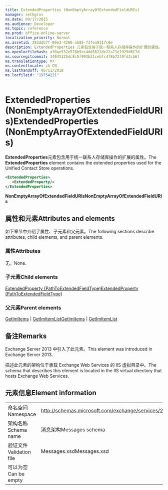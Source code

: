 ```yaml
---
title: ExtendedProperties (NonEmptyArrayOfExtendedFieldURIs)
manager: sethgros
ms.date: 09/17/2015
ms.audience: Developer
ms.topic: reference
ms.prod: office-online-server
localization_priority: Normal
ms.assetid: 282ddb7f-00e3-4260-ab85-73fea9317c0e
description: ExtendedProperties 元素包含用于统一联系人存储库操作的扩展的属性。
ms.openlocfilehash: af0ae532e578b5ec4dd5622de22a71e1929d6f7d
ms.sourcegitcommit: 34041125dc8c5f993b21cebfc4f8b72f0fd2cb6f
ms.translationtype: MT
ms.contentlocale: zh-CN
ms.lasthandoff: 06/11/2018
ms.locfileid: "19754221"
---
```

# <a name="extendedproperties-nonemptyarrayofextendedfielduris"></a><span data-ttu-id="03384-103">ExtendedProperties (NonEmptyArrayOfExtendedFieldURIs)</span><span class="sxs-lookup"><span data-stu-id="03384-103">ExtendedProperties (NonEmptyArrayOfExtendedFieldURIs)</span></span>

<span data-ttu-id="03384-104">**ExtendedProperties**元素包含用于统一联系人存储库操作的扩展的属性。</span><span class="sxs-lookup"><span data-stu-id="03384-104">The **ExtendedProperties** element contains the extended properties used for the Unified Contact Store operations.</span></span> 
  
```XML
<ExtendedProperties>
   <ExtendedProperty/>
</ExtendedProperties>
```

 <span data-ttu-id="03384-105">**NonEmptyArrayOfExtendedFieldURIs**</span><span class="sxs-lookup"><span data-stu-id="03384-105">**NonEmptyArrayOfExtendedFieldURIs**</span></span>
## <a name="attributes-and-elements"></a><span data-ttu-id="03384-106">属性和元素</span><span class="sxs-lookup"><span data-stu-id="03384-106">Attributes and elements</span></span>

<span data-ttu-id="03384-107">如下章节中介绍了属性、子元素和父元素。</span><span class="sxs-lookup"><span data-stu-id="03384-107">The following sections describe attributes, child elements, and parent elements.</span></span>
  
### <a name="attributes"></a><span data-ttu-id="03384-108">属性</span><span class="sxs-lookup"><span data-stu-id="03384-108">Attributes</span></span>

<span data-ttu-id="03384-109">无。</span><span class="sxs-lookup"><span data-stu-id="03384-109">None.</span></span>
  
### <a name="child-elements"></a><span data-ttu-id="03384-110">子元素</span><span class="sxs-lookup"><span data-stu-id="03384-110">Child elements</span></span>

[<span data-ttu-id="03384-111">ExtendedProperty (PathToExtendedFieldType)</span><span class="sxs-lookup"><span data-stu-id="03384-111">ExtendedProperty (PathToExtendedFieldType)</span></span>](extendedproperty-pathtoextendedfieldtype.md)
  
### <a name="parent-elements"></a><span data-ttu-id="03384-112">父元素</span><span class="sxs-lookup"><span data-stu-id="03384-112">Parent elements</span></span>

<span data-ttu-id="03384-113">[GetImItems](getimitems.md) | [GetImItemList](getimitemlist.md)</span><span class="sxs-lookup"><span data-stu-id="03384-113">[GetImItems](getimitems.md) | [GetImItemList](getimitemlist.md)</span></span>
  
## <a name="remarks"></a><span data-ttu-id="03384-114">备注</span><span class="sxs-lookup"><span data-stu-id="03384-114">Remarks</span></span>

<span data-ttu-id="03384-115">Exchange Server 2013 中引入了此元素。</span><span class="sxs-lookup"><span data-stu-id="03384-115">This element was introduced in Exchange Server 2013.</span></span>
  
<span data-ttu-id="03384-116">描述此元素的架构位于承载 Exchange Web Services 的 IIS 虚拟目录中。</span><span class="sxs-lookup"><span data-stu-id="03384-116">The schema that describes this element is located in the IIS virtual directory that hosts Exchange Web Services.</span></span>
  
## <a name="element-information"></a><span data-ttu-id="03384-117">元素信息</span><span class="sxs-lookup"><span data-stu-id="03384-117">Element information</span></span>

|||
|:-----|:-----|
|<span data-ttu-id="03384-118">命名空间</span><span class="sxs-lookup"><span data-stu-id="03384-118">Namespace</span></span>  <br/> |http://schemas.microsoft.com/exchange/services/2006/messages  <br/> |
|<span data-ttu-id="03384-119">架构名称</span><span class="sxs-lookup"><span data-stu-id="03384-119">Schema name</span></span>  <br/> |<span data-ttu-id="03384-120">消息架构</span><span class="sxs-lookup"><span data-stu-id="03384-120">Messages schema</span></span>  <br/> |
|<span data-ttu-id="03384-121">验证文件</span><span class="sxs-lookup"><span data-stu-id="03384-121">Validation file</span></span>  <br/> |<span data-ttu-id="03384-122">Messages.xsd</span><span class="sxs-lookup"><span data-stu-id="03384-122">Messages.xsd</span></span>  <br/> |
|<span data-ttu-id="03384-123">可以为空</span><span class="sxs-lookup"><span data-stu-id="03384-123">Can be empty</span></span>  <br/> ||
   

